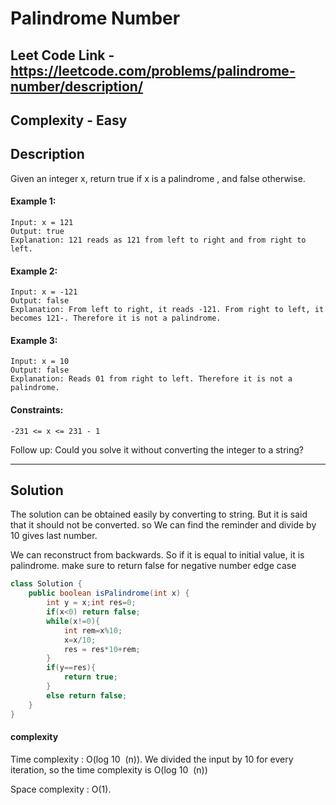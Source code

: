 # Palindrome Number

## Leet Code Link - https://leetcode.com/problems/palindrome-number/description/

## Complexity - Easy

## Description 
Given an integer x, return true if x is a 
palindrome
, and false otherwise.

 

#### Example 1:
```
Input: x = 121
Output: true
Explanation: 121 reads as 121 from left to right and from right to left.
```
#### Example 2:
```
Input: x = -121
Output: false
Explanation: From left to right, it reads -121. From right to left, it becomes 121-. Therefore it is not a palindrome.
```
#### Example 3:
```
Input: x = 10
Output: false
Explanation: Reads 01 from right to left. Therefore it is not a palindrome.
 ```
#### Constraints:
```
-231 <= x <= 231 - 1
 ```

Follow up: Could you solve it without converting the integer to a string?

---
## Solution
The solution can be obtained easily by converting to string. But it is said that it should not be converted. so We can find the reminder and divide by 10 gives last number.

We can reconstruct from backwards. So if it is equal to initial value, it is palindrome. make sure to return false for negative number edge case

```java
class Solution {
    public boolean isPalindrome(int x) {
        int y = x;int res=0;
        if(x<0) return false;
        while(x!=0){
            int rem=x%10;
            x=x/10;
            res = res*10+rem;
        }
        if(y==res){
            return true;
        }
        else return false;
    }
}
```

#### complexity 
Time complexity : O(log 
10
​
 (n)).
We divided the input by 10 for every iteration, so the time complexity is O(log 
10
​
 (n))

Space complexity : O(1).
